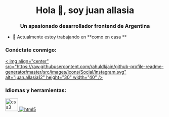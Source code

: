 <h1 align="center">Hola 👋, soy juan allasia</h1>
<h3 align="center">Un apasionado desarrollador frontend de Argentina</h3>

- 🔭 Actualmente estoy trabajando en **como en casa **

<h3 align="left">Conéctate conmigo:</h3>
<p align="left">
<a href="https://instagram.com/juan.allasia12" target="blank">< img align="center" src="https://raw.githubusercontent.com/rahuldkjain/github-profile-readme-generator/master/src/images/icons/Social/instagram.svg" alt="juan.allasia12" height="30" width="40" /></a>
</p>

<h3 align="left">Idiomas y herramientas:</h3>
<p align="left"> <a href="https://www.w3schools.com/css/" target="_blank" rel="noreferrer"> <img src="https://raw.githubusercontent. com/devicons/devicon/master/icons/css3/css3-original-wordmark.svg" alt="css3" width="40" height="40"/> </a> <a href="https:// www.w3.org/html/" target="_blank" rel="noreferrer"> <img src="https://raw.githubusercontent.com/devicons/devicon/master/icons/html5/html5-original-wordmark .svg" alt="html5" ancho="40" alto="40"/> </a> </p>
